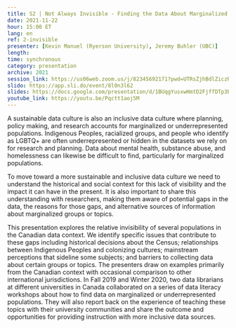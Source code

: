 ```yaml
---
title: S2 | Not Always Invisible - Finding the Data About Marginalized and Underrepresented Populations in Canada
date: 2021-11-22
hour: 15:00 ET
lang: en
ref: 2-invisible
presenter: [Kevin Manuel (Ryerson University), Jeremy Buhler (UBC)]
length:
time: synchronous
category: presentation
archive: 2021
session_link: https://us06web.zoom.us/j/82345692171?pwd=UTRsZjhBdlZiczRFSWw5cTVDS1g4Zz09
slido: https://app.sli.do/event/8l0n3l62
slides: https://docs.google.com/presentation/d/1BUqgYusxwHmtD2FjffDTp3B-L34C91RH/edit?usp=sharing&ouid=112190682180433392211&rtpof=true&sd=true
youtube_link: https://youtu.be/Pqctt1aoj5M
---
```

A sustainable data culture is also an inclusive data culture where planning, policy making, and research accounts for marginalized or underrepresented populations. Indigenous Peoples, racialized groups, and people who identify as LGBTQ+ are often underrepresented or hidden in the datasets we rely on for research and planning. Data about mental health, substance abuse, and homelessness can likewise be difficult to find, particularly for marginalized populations.<!--more-->

To move toward a more sustainable and inclusive data culture we need to understand the historical and social context for this lack of visibility and the impact it can have in the present. It is also important to share this understanding with researchers, making them aware of potential gaps in the data, the reasons for those gaps, and alternative sources of information about marginalized groups or topics.

This presentation explores the relative invisibility of several populations in the Canadian data context. We identify specific issues that contribute to these gaps including historical decisions about the Census; relationships between Indigenous Peoples and colonizing cultures; mainstream perceptions that sideline some subjects; and barriers to collecting data about certain groups or topics. The presenters draw on examples primarily from the Canadian context with occasional comparison to other international jurisdictions. In Fall 2019 and Winter 2020, two data librarians at different universities in Canada collaborated on a series of data literacy workshops about how to find data on marginalized or underrepresented populations. They will also report back on the experience of teaching these topics with their university communities and share the outcome and opportunities for providing instruction with more inclusive data sources.
